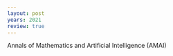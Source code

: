 ```yaml
---
layout: post
years: 2021
review: true
---
```


Annals of Mathematics and Artificial Intelligence (AMAI)
